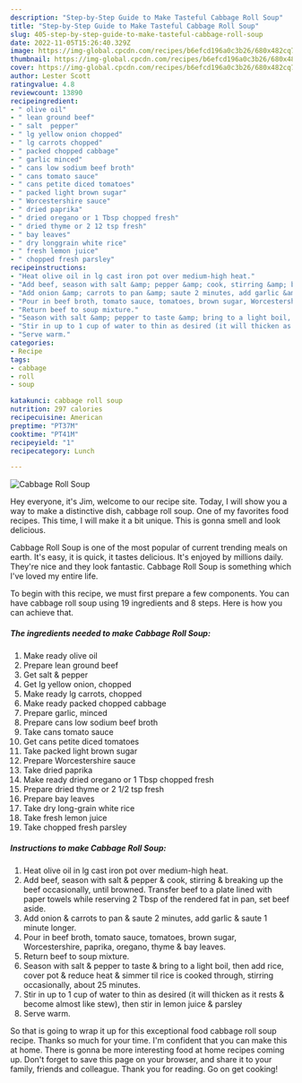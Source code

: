 ```yaml
---
description: "Step-by-Step Guide to Make Tasteful Cabbage Roll Soup"
title: "Step-by-Step Guide to Make Tasteful Cabbage Roll Soup"
slug: 405-step-by-step-guide-to-make-tasteful-cabbage-roll-soup
date: 2022-11-05T15:26:40.329Z
image: https://img-global.cpcdn.com/recipes/b6efcd196a0c3b26/680x482cq70/cabbage-roll-soup-recipe-main-photo.jpg
thumbnail: https://img-global.cpcdn.com/recipes/b6efcd196a0c3b26/680x482cq70/cabbage-roll-soup-recipe-main-photo.jpg
cover: https://img-global.cpcdn.com/recipes/b6efcd196a0c3b26/680x482cq70/cabbage-roll-soup-recipe-main-photo.jpg
author: Lester Scott
ratingvalue: 4.8
reviewcount: 13890
recipeingredient:
- " olive oil"
- " lean ground beef"
- " salt  pepper"
- " lg yellow onion chopped"
- " lg carrots chopped"
- " packed chopped cabbage"
- " garlic minced"
- " cans low sodium beef broth"
- " cans tomato sauce"
- " cans petite diced tomatoes"
- " packed light brown sugar"
- " Worcestershire sauce"
- " dried paprika"
- " dried oregano or 1 Tbsp chopped fresh"
- " dried thyme or 2 12 tsp fresh"
- " bay leaves"
- " dry longgrain white rice"
- " fresh lemon juice"
- " chopped fresh parsley"
recipeinstructions:
- "Heat olive oil in lg cast iron pot over medium-high heat."
- "Add beef, season with salt &amp; pepper &amp; cook, stirring &amp; breaking up the beef occasionally, until browned. Transfer beef to a plate lined with paper towels while reserving 2 Tbsp of the rendered fat in pan, set beef aside."
- "Add onion &amp; carrots to pan &amp; saute 2 minutes, add garlic &amp; saute 1 minute longer."
- "Pour in beef broth, tomato sauce, tomatoes, brown sugar, Worcestershire, paprika, oregano, thyme &amp; bay leaves."
- "Return beef to soup mixture."
- "Season with salt &amp; pepper to taste &amp; bring to a light boil, then add rice, cover pot &amp; reduce heat &amp; simmer til rice is cooked through, stirring occasionally, about 25 minutes."
- "Stir in up to 1 cup of water to thin as desired (it will thicken as it rests &amp; become almost like stew), then stir in lemon juice &amp; parsley"
- "Serve warm."
categories:
- Recipe
tags:
- cabbage
- roll
- soup

katakunci: cabbage roll soup 
nutrition: 297 calories
recipecuisine: American
preptime: "PT37M"
cooktime: "PT41M"
recipeyield: "1"
recipecategory: Lunch

---
```



![Cabbage Roll Soup](https://img-global.cpcdn.com/recipes/b6efcd196a0c3b26/680x482cq70/cabbage-roll-soup-recipe-main-photo.jpg)

Hey everyone, it's Jim, welcome to our recipe site. Today, I will show you a way to make a distinctive dish, cabbage roll soup. One of my favorites food recipes. This time, I will make it a bit unique. This is gonna smell and look delicious.



Cabbage Roll Soup is one of the most popular of current trending meals on earth. It's easy, it is quick, it tastes delicious. It's enjoyed by millions daily. They're nice and they look fantastic. Cabbage Roll Soup is something which I've loved my entire life.


To begin with this recipe, we must first prepare a few components. You can have cabbage roll soup using 19 ingredients and 8 steps. Here is how you can achieve that.

<!--inarticleads1-->

##### The ingredients needed to make Cabbage Roll Soup:

1. Make ready  olive oil
1. Prepare  lean ground beef
1. Get  salt &amp; pepper
1. Get  lg yellow onion, chopped
1. Make ready  lg carrots, chopped
1. Make ready  packed chopped cabbage
1. Prepare  garlic, minced
1. Prepare  cans low sodium beef broth
1. Take  cans tomato sauce
1. Get  cans petite diced tomatoes
1. Take  packed light brown sugar
1. Prepare  Worcestershire sauce
1. Take  dried paprika
1. Make ready  dried oregano or 1 Tbsp chopped fresh
1. Prepare  dried thyme or 2 1/2 tsp fresh
1. Prepare  bay leaves
1. Take  dry long-grain white rice
1. Take  fresh lemon juice
1. Take  chopped fresh parsley




<!--inarticleads2-->

##### Instructions to make Cabbage Roll Soup:

1. Heat olive oil in lg cast iron pot over medium-high heat.
1. Add beef, season with salt &amp; pepper &amp; cook, stirring &amp; breaking up the beef occasionally, until browned. Transfer beef to a plate lined with paper towels while reserving 2 Tbsp of the rendered fat in pan, set beef aside.
1. Add onion &amp; carrots to pan &amp; saute 2 minutes, add garlic &amp; saute 1 minute longer.
1. Pour in beef broth, tomato sauce, tomatoes, brown sugar, Worcestershire, paprika, oregano, thyme &amp; bay leaves.
1. Return beef to soup mixture.
1. Season with salt &amp; pepper to taste &amp; bring to a light boil, then add rice, cover pot &amp; reduce heat &amp; simmer til rice is cooked through, stirring occasionally, about 25 minutes.
1. Stir in up to 1 cup of water to thin as desired (it will thicken as it rests &amp; become almost like stew), then stir in lemon juice &amp; parsley
1. Serve warm.




So that is going to wrap it up for this exceptional food cabbage roll soup recipe. Thanks so much for your time. I'm confident that you can make this at home. There is gonna be more interesting food at home recipes coming up. Don't forget to save this page on your browser, and share it to your family, friends and colleague. Thank you for reading. Go on get cooking!

